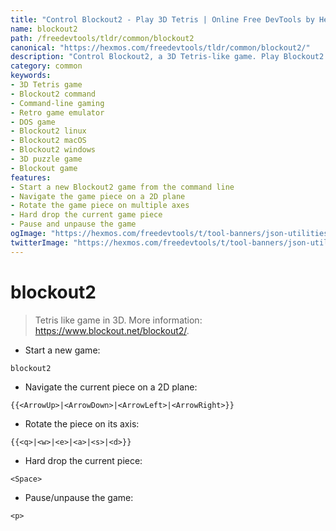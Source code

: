 ```yaml
---
title: "Control Blockout2 - Play 3D Tetris | Online Free DevTools by Hexmos"
name: blockout2
path: /freedevtools/tldr/common/blockout2
canonical: "https://hexmos.com/freedevtools/tldr/common/blockout2/"
description: "Control Blockout2, a 3D Tetris-like game. Play Blockout2 using command-line for a retro gaming experience. Free online tool, no registration required."
category: common
keywords:
- 3D Tetris game
- Blockout2 command
- Command-line gaming
- Retro game emulator
- DOS game
- Blockout2 linux
- Blockout2 macOS
- Blockout2 windows
- 3D puzzle game
- Blockout game
features:
- Start a new Blockout2 game from the command line
- Navigate the game piece on a 2D plane
- Rotate the game piece on multiple axes
- Hard drop the current game piece
- Pause and unpause the game
ogImage: "https://hexmos.com/freedevtools/t/tool-banners/json-utilities-banner.png"
twitterImage: "https://hexmos.com/freedevtools/t/tool-banners/json-utilities-banner.png"
---
```


# blockout2

> Tetris like game in 3D.
> More information: <https://www.blockout.net/blockout2/>.

- Start a new game:

`blockout2`

- Navigate the current piece on a 2D plane:

`{{<ArrowUp>|<ArrowDown>|<ArrowLeft>|<ArrowRight>}}`

- Rotate the piece on its axis:

`{{<q>|<w>|<e>|<a>|<s>|<d>}}`

- Hard drop the current piece:

`<Space>`

- Pause/unpause the game:

`<p>`
